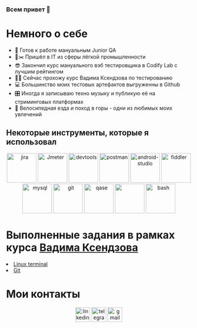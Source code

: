 ### Всем привет 👋 

# Немного о себе
- 🌱 Готов к работе мануальным Junior QA
- 📐✂️ Пришёл в IT из сферы лёгкой промышленности
- 😎 Закончил курс мануального вэб тестировщика в Codify Lab c лучшим рейтингом
- 🧑‍🎓 Сейчас прохожу курс Вадима Ксендзова по тестированию 
- 💻 Большинство моих тестовых артефактов выгруженны в Github
- 🎛️ Иногда я записываю техно музыку и публикую её на стриминговых платформах
- 🚵 Велосипедная езда и поход в горы - одни из любимых моих увлечений

</ul>
<h2>Некоторые инструменты, которые я использовал</h2>
<p align="center">
<img src="https://cdn.jsdelivr.net/gh/devicons/devicon/icons/jira/jira-original.svg" title="jira" alt="jira" width="80" height="80">
<img src="https://github.com/krazyglue88/krazyglue88/assets/139983939/2270cb6d-57a7-4c9c-87ca-837a79746c1e" title="Jmeter" alt="Jmeter" width="80" height="80">
<img src="https://d33wubrfki0l68.cloudfront.net/38b5c953a4667366685d55db55d057c86db1fc54/a0fdc/static/acae6b24d940347661ca901ea07f47c1/chrome-dev-logo-icon.png" title="devtools" alt="devtools" width="80" height="80">
<img src="https://seeklogo.com/images/P/postman-logo-0087CA0D15-seeklogo.com.png" title="postman" alt="postman" width="80" height="80">
<img src="https://cdn.jsdelivr.net/gh/devicons/devicon/icons/androidstudio/androidstudio-original.svg" title="android-studio" alt="android-studio" width="80" height="80">
<img src="https://www.megaleechers.com/storage/Fiddler-Everywhere-Icon.png" title="fiddler" alt="fiddler" width="80" height="80">
<img src="https://cdn.jsdelivr.net/gh/devicons/devicon/icons/mysql/mysql-original.svg" title="mysql" alt="mysql" width="80" height="80">
<img src="https://cdn.jsdelivr.net/gh/devicons/devicon/icons/git/git-original.svg" title="git" alt="git" width="80" height="80">
<img src="https://luna1.co/eb0187.png" title="qase" alt="qase" width="80" height="80"/>
<img src="https://seeklogo.com/images/S/swaggerhub-logo-52BE4455D6-seeklogo.com.png" width="80" height="80">
<img src="https://upload.wikimedia.org/wikipedia/commons/thumb/4/4b/Bash_Logo_Colored.svg/1024px-Bash_Logo_Colored.svg.png?20180723054350" title="bash" alt="bash" width="80" height="80">
</p>
<h1>Выполненные задания в рамках курса <a href= "https://ksendzov.com">Вадима Ксендзова </h1>
<li>  <a href="https://github.com/krazyglue88/Terminal_Linux">Linux terminal</a>  </li>
<li>  <a href="https://github.com/krazyglue88/Git">Git</a> </li>
  
# Мои контакты
<p align="center">
<a href= "https://www.linkedin.com/in/ivan-fedorenko-038029278/"><img src="https://img.icons8.com/?size=512&id=447&format=png" width="40" height="40" alt="linkedin"/></a>
<a href= "https://t.me/krazyglue"><img src="https://img.icons8.com/?size=512&id=TCnKnYZFoOzM&format=png" width="40" height="40" alt="telegram"/></a>
<a href= "mailto:frazyglue@gmail.com"><img src="https://img.icons8.com/?size=512&id=rUgzXdXFnhmg&format=png" width="40" height="40" alt="gmail"/></a>


